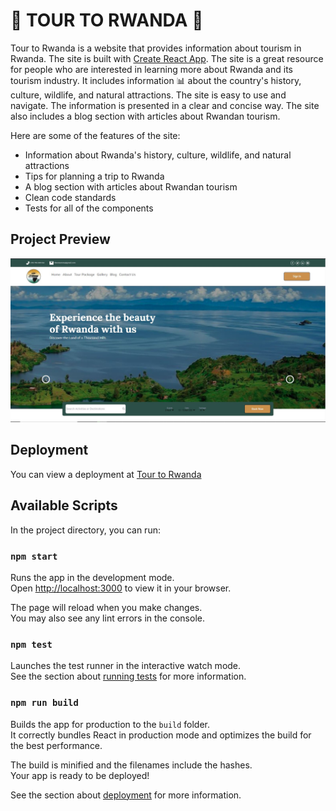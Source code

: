 # 🌴 TOUR TO RWANDA 🌴

Tour to Rwanda is a website that provides information about tourism in Rwanda. The site is built with [Create React App](https://github.com/facebook/create-react-app).
The site is a great resource for people who are interested in learning more about Rwanda and its tourism industry. It includes information 📊 about the country's history, culture, wildlife, and natural attractions. The site is easy to use and navigate. The information is presented in a clear and concise way. The site also includes a blog section with articles about Rwandan tourism.

Here are some of the features of the site:

- Information about Rwanda's history, culture, wildlife, and natural attractions
- Tips for planning a trip to Rwanda
- A blog section with articles about Rwandan tourism
- Clean code standards
- Tests for all of the components

## Project Preview

![preview](public/preview-image.JPG)

## Deployment

You can view a deployment at [Tour to Rwanda](https://tourism-site-ekep-obasi.netlify.app)


## Available Scripts

In the project directory, you can run:

### `npm start`

Runs the app in the development mode.\
Open [http://localhost:3000](http://localhost:3000) to view it in your browser.

The page will reload when you make changes.\
You may also see any lint errors in the console.

### `npm test`

Launches the test runner in the interactive watch mode.\
See the section about [running tests](https://facebook.github.io/create-react-app/docs/running-tests) for more information.

### `npm run build`

Builds the app for production to the `build` folder.\
It correctly bundles React in production mode and optimizes the build for the best performance.

The build is minified and the filenames include the hashes.\
Your app is ready to be deployed!

See the section about [deployment](https://facebook.github.io/create-react-app/docs/deployment) for more information.

